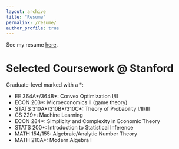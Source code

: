 ```yaml
---
layout: archive
title: "Resume"
permalink: /resume/
author_profile: true
---
```


See my resume [here](/files/Karthik_Seetharaman_Resume.pdf).

Selected Coursework @ Stanford 
======

Graduate-level marked with a \*:

- EE 364A\*/364B\*: Convex Optimization I/II
- ECON 203\*: Microeconomics II (game theory)
- STATS 310A\*/310B\*/310C\*: Theory of Probability I/II/III
- CS 229\*: Machine Learning
- ECON 284\*: Simplicity and Complexity in Economic Theory
- STATS 200\*: Introduction to Statistical Inference
- MATH 154/155: Algebraic/Analytic Number Theory
- MATH 210A\*: Modern Algebra I